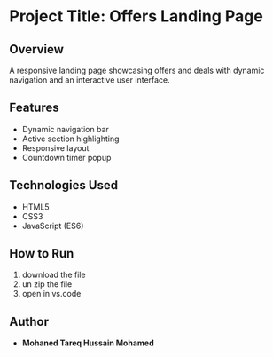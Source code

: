 # Project Title: Offers Landing Page

## Overview
A responsive landing page showcasing offers and deals with dynamic navigation and an interactive user interface.

## Features
- Dynamic navigation bar
- Active section highlighting
- Responsive layout
- Countdown timer popup

## Technologies Used
- HTML5
- CSS3
- JavaScript (ES6)

## How to Run
1. download the file
2. un zip the file
3. open in vs.code

## Author
- **Mohaned Tareq Hussain Mohamed**

